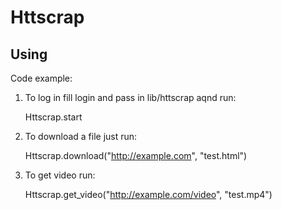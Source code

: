 # Httscrap

## Using

Code example:

  1. To log in fill login and pass in lib/httscrap aqnd run:

        Httscrap.start

  2. To download a file just run:

        Httscrap.download("http://example.com", "test.html")

  3. To get video run:

        Httscrap.get_video("http://example.com/video", "test.mp4")
